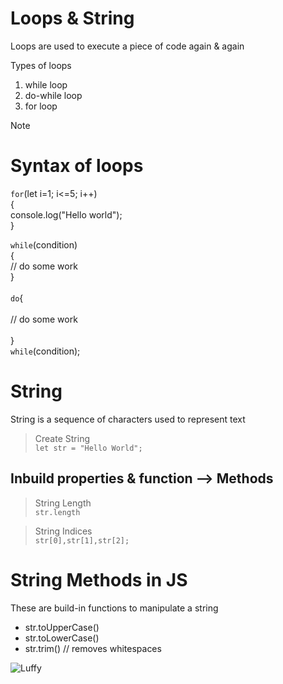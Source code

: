 # Loops & String
Loops are used to execute a piece of code again & again

Types of loops
1. while loop
2. do-while loop
3. for loop

>[!Note]
> # Syntax of loops <br>
> `for`(let i=1; i<=5; i++) <br> { <br>
> console.log("Hello world"); <br>
>}
>
>`while`(condition) <br> { <br>
>    // do some work <br>
>} <br> <br>
> `do`{ <br> <br>
>// do some work <br> <br>
>} <br>
> `while`(condition);

# String
String is a sequence of characters used to represent text
> Create String <br>
`let str = "Hello World";`

## Inbuild properties & function --> Methods
> String Length <br>
`str.length` 

> String Indices <br>
`str[0],str[1],str[2];`

# String Methods in JS
These are build-in functions to manipulate a string
* str.toUpperCase()
* str.toLowerCase()
* str.trim() // removes whitespaces

![Luffy](https://th.bing.com/th/id/R.f10ffc6272aedb0c58604d40de956ef4?rik=YD5Iy12TG1OFFw&riu=http%3a%2f%2fimages5.fanpop.com%2fimage%2fphotos%2f25700000%2fLuffy-one-piece-25737033-600-850.jpg&ehk=Rzfg%2bGVN13RBwOPrGGKJMc%2fEY6KkmHISk3UopvkafMI%3d&risl=&pid=ImgRaw&r=0)